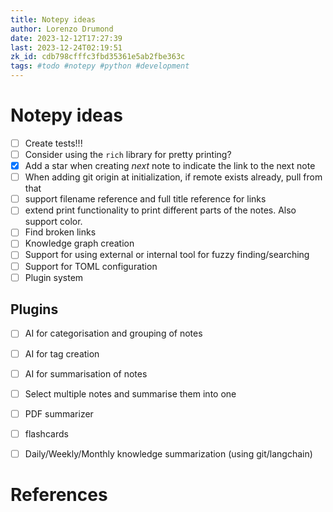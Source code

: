 ```yaml
---
title: Notepy ideas
author: Lorenzo Drumond
date: 2023-12-12T17:27:39
last: 2023-12-24T02:19:51
zk_id: cdb798cfffc3fbd35361e5ab2fbe363c
tags: #todo #notepy #python #development
---
```



# Notepy ideas

- [ ] Create tests!!!
- [ ] Consider using the `rich` library for pretty printing?
- [x] Add a star when creating _next_ note to indicate the link to the next note
- [ ] When adding git origin at initialization, if remote exists already, pull from that
- [ ] support filename reference and full title reference for links
- [ ] extend print functionality to print different parts of the notes. Also support color.
- [ ] Find broken links
- [ ] Knowledge graph creation
- [ ] Support for using external or internal tool for fuzzy finding/searching
- [ ] Support for TOML configuration
- [ ] Plugin system

## Plugins
- [ ] AI for categorisation and grouping of notes
- [ ] AI for tag creation
- [ ] AI for summarisation of notes
- [ ] Select multiple notes and summarise them into one
- [ ] PDF summarizer
- [ ] flashcards
- [ ] Daily/Weekly/Monthly knowledge summarization (using git/langchain)


# References
